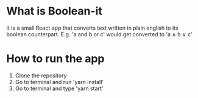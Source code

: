 # What is Boolean-it
It is a small React app that converts text written in plain english to its boolean counterpart.
E.g. 'a and b or c' would get converted to 'a ∧ b ∨ c'

# How to run the app
1. Clone the repository
2. Go to terminal and run 'yarn install'
3. Go to terminal and type 'yarn start'
